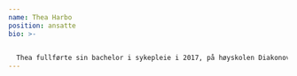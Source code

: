 ```yaml
---
name: Thea Harbo
position: ansatte
bio: >-
  

  Thea fullførte sin bachelor i sykepleie i 2017, på høyskolen Diakonova i Oslo. Der bodde hun i 9 år, før hun flyttet tilbake til hjembyen sin, Stavanger. Hun har jobberfaring fra hjemmesykepleien, flere år på en barneavdeling på Rikshospitalet, og jobber nå i en særskilt tilrettelagt avdeling i barnehage. Hun har mye erfaring med å jobbe sammen med barn, og trives godt med det. Thea er styremedlem i MMF og har blant annet økonomiansvar i organisasjonen. Hun er også med på å ha ansvar for arbeidet som gjøres i Norge.
---
```

